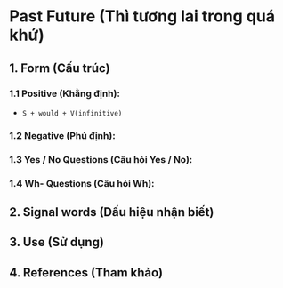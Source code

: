 # Past Future (Thì tương lai trong quá khứ)

## 1. Form (Cấu trúc)

### 1.1 Positive (Khằng định):
- `S + would + V(infinitive)`

### 1.2 Negative (Phủ định):

### 1.3 Yes / No Questions (Câu hỏi Yes / No):

### 1.4 Wh- Questions (Câu hỏi Wh):

## 2. Signal words (Dấu hiệu nhận biết)

## 3. Use (Sử dụng)

## 4. References (Tham khảo)

